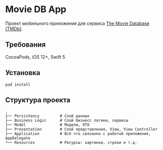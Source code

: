 # Movie DB App
Проект мобильного приложения для сервиса [The Movie Database (TMDb)](https://www.themoviedb.org/).

## Требования
CocoaPods, iOS 12+, Swift 5

## Установка
```
pod install
```

## Структура проекта
```
.
├── Persistency         # Слой данных
├── Business Logic      # Слой бизнесс логики, сервисы
├── Model               # Модели, DTO
├── Presentation        # Слой представления, View, View Controller
├── Application         # Всё что связанно с работой приложения, AppDelegate
└── Resources           # Ресурсы: картинки, строки и т.д.
```